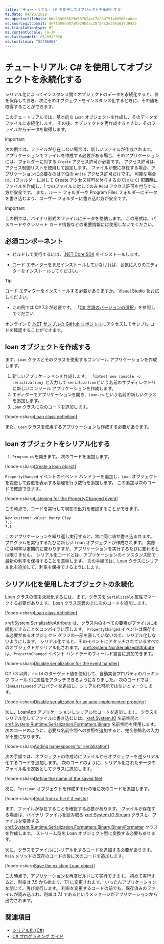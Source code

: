 ```yaml
---
title: 'チュートリアル: C# を使用してオブジェクトを永続化する'
ms.date: 04/26/2018
ms.openlocfilehash: bbe239008629d687084af7e28a75fa68560ca0ab
ms.sourcegitcommit: de7f589de07a9979b6ac28f54c3e534a617d9425
ms.translationtype: HT
ms.contentlocale: ja-JP
ms.lasthandoff: 05/05/2020
ms.locfileid: "82796068"
---
```

# <a name="walkthrough-persisting-an-object-using-c"></a>チュートリアル: C\# を使用してオブジェクトを永続化する

シリアル化によってインスタンス間でオブジェクトのデータを永続化すると、値を保存しておき、次にそのオブジェクトをインスタンス化するときに、その値を取得することができます。

このチュートリアルでは、基本的な `Loan` オブジェクトを作成し、そのデータをファイルに永続化します。 その後、オブジェクトを再作成するときに、そのファイルからデータを取得します。

> [!IMPORTANT]
> 次の例では、ファイルが存在しない場合は、新しいファイルが作成されます。 アプリケーションでファイルを作成する必要がある場合、そのアプリケーションには、フォルダーに対する `Create` アクセス許可が必要です。 アクセス許可は、アクセス制御リストを使用して設定します。 ファイルが既に存在する場合、アプリケーションに必要なのは下位の `Write` アクセス許可だけです。 可能な場合は、(フォルダーに対して Create アクセス許可を付与するのではなく) 配置時にファイルを作成し、1 つのファイルに対してのみ `Read` アクセス許可を付与する方が安全です。 また、ルート フォルダーや Program Files フォルダーにデータを書き込むより、ユーザー フォルダーに書き込む方が安全です。

> [!IMPORTANT]
> この例では、バイナリ形式のファイルにデータを格納します。 この形式は、パスワードやクレジット カード情報などの重要情報には使用しないでください。

## <a name="prerequisites"></a>必須コンポーネント

- ビルドして実行するには、[.NET Core SDK](https://dotnet.microsoft.com/download) をインストールします。

- コード エディターをまだインストールしていなければ、お気に入りのエディターをインストールしてください。

> [!TIP]
> コード エディターをインストールする必要がありますか。 [Visual Studio](https://visualstudio.com/downloads) をお試しください。

- この例では C# 7.3 が必要です。 「[C# 言語のバージョンの選択](../../../language-reference/configure-language-version.md)」を参照してください

オンラインで [.NET サンプルの GitHub リポジトリ](https://github.com/dotnet/samples/tree/master/csharp/serialization)にアクセスしてサンプル コードを確認することができます。

## <a name="creating-the-loan-object"></a>loan オブジェクトを作成する

まず、`Loan` クラスとそのクラスを使用するコンソール アプリケーションを作成します。

1. 新しいアプリケーションを作成します。 「`dotnet new console -o serialization`」と入力して `serialization`という名前のサブディレクトリに新しいコンソール アプリケーションを作成します。
1. エディターでアプリケーションを開き、`Loan.cs` という名前の新しいクラスを追加します。
1. `Loan` クラスに次のコードを追加します。

[!code-csharp[Loan class definition](../../../../../samples/snippets/csharp/serialization/Loan.cs#1)]

また、`Loan` クラスを使用するアプリケーションも作成する必要があります。

## <a name="serialize-the-loan-object"></a>loan オブジェクトをシリアル化する

1. `Program.cs`を開きます。 次のコードを追加します。

[!code-csharp[Create a loan object](../../../../../samples/snippets/csharp/serialization/Program.cs#1)]

`PropertyChanged` イベントのイベント ハンドラーを追加し、`Loan` オブジェクトを変更して変更を表示する処理を行う数行を追加します。 この追加は次のコードで確認できます。

[!code-csharp[Listening for the PropertyChanged event](../../../../../samples/snippets/csharp/serialization/Program.cs#2)]

この時点で、コードを実行して現在の出力を確認することができます。

```console
New customer value: Henry Clay
7.5
7.1
```

このアプリケーションを繰り返し実行すると、常に同じ値が書き込まれます。 プログラムを実行するたびに新しい Loan オブジェクトが作成されます。 実際には利率は定期的に変わりますが、アプリケーションを実行するたびに変わるとは限りません。 シリアル化コードとは、アプリケーションのインスタンス間で最新の利率を保持することを意味します。 次の手順では、Loan クラスにシリアル化を追加して、利率を保持できるようにします。

## <a name="using-serialization-to-persist-the-object"></a>シリアル化を使用したオブジェクトの永続化

Loan クラスの値を永続化するには、まず、クラスを `Serializable` 属性でマークする必要があります。 Loan クラス定義の上に次のコードを追加します。

[!code-csharp[Loan class definition](../../../../../samples/snippets/csharp/serialization/Loan.cs#2)]

<xref:System.SerializableAttribute> は、クラス内のすべての要素がファイルに永続化できることをコンパイラに示します。 `PropertyChanged` イベントは保存する必要があるオブジェクト グラフの一部を表していないので、シリアル化しないようにします。 シリアル化すると、そのイベントにアタッチされているすべてのオブジェクトがシリアル化されます。 <xref:System.NonSerializedAttribute> は、`PropertyChanged` イベント ハンドラーのフィールド宣言に追加できます。

[!code-csharp[Disable serialization for the event handler](../../../../../samples/snippets/csharp/serialization/Loan.cs#3)]

C# 7.3 以降、`field` のターゲット値を使用して、自動実装プロパティのバッキング フィールドに属性をアタッチできるようになりました。 次のコードでは `TimeLastLoaded` プロパティを追加し、シリアル化可能ではないとマークします。

[!code-csharp[Disable serialization for an auto-implemented property](../../../../../samples/snippets/csharp/serialization/Loan.cs#4)]

次に、LoanApp アプリケーションにシリアル化コードを追加します。 クラスをシリアル化してファイルに書き込むには、<xref:System.IO> 名前空間と <xref:System.Runtime.Serialization.Formatters.Binary> 名前空間を使用します。 次のコードのように、必要な名前空間への参照を追加すると、完全修飾名の入力が不要になります。

[!code-csharp[Adding namespaces for serialization](../../../../../samples/snippets/csharp/serialization/Program.cs#3)]

次の手順では、オブジェクトの作成時にファイルからオブジェクトを逆シリアル化するコードを追加します。 次のコードのように、シリアル化されたデータのファイル名を定数としてクラスに追加します。

[!code-csharp[Define the name of the saved file](../../../../../samples/snippets/csharp/serialization/Program.cs#4)]

次に、`TestLoan` オブジェクトを作成する行の後に次のコードを追加します。

[!code-csharp[Read from a file if it exists](../../../../../samples/snippets/csharp/serialization/Program.cs#5)]

まず、ファイルが存在することを確認する必要があります。 ファイルが存在する場合は、バイナリ ファイルを読み取る <xref:System.IO.Stream> クラスと、ファイルを変換する <xref:System.Runtime.Serialization.Formatters.Binary.BinaryFormatter> クラスを作成します。 ストリーム型を Loan オブジェクト型に変換する必要もあります。

次に、クラスをファイルにシリアル化するコードを追加する必要があります。 `Main` メソッドの既存のコードの後に次のコードを追加します。

[!code-csharp[Save the existing Loan object](../../../../../samples/snippets/csharp/serialization/Program.cs#6)]

この時点で、アプリケーションを再度ビルドして実行できます。 初めて実行すると、利率は 7.5 から始まり、7.1 に変更されます。 いったんアプリケーションを閉じて、再び実行します。 利率を変更するコードの前でも、保存済みのファイルが読み込まれ、利率は 7.1 であるというメッセージがアプリケーションから出力されます。

## <a name="see-also"></a>関連項目

- [シリアル化 (C#)](index.md)
- [C# プログラミング ガイド](../../index.md)
